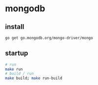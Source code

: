 # mongodb

## install

```bash
go get go.mongodb.org/mongo-driver/mongo
```

## startup

```bash
# run
make run
# build / run
make build; make run-build
```
